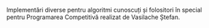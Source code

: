 Implementări diverse pentru algoritmi cunoscuți și folositori în special pentru Programarea Competitivă realizat de Vasilache Ștefan. 
